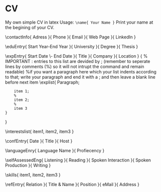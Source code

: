 # CV
My own simple CV in latex
Usage:
`\name{ Your Name }`
Print your name at the begining of your CV.

\contactInfo{ Adress }{ Phone }{ Email }{ Web Page }{ LinkedIn }

\eduEntry{ Start Year-End Year }{ University }{ Degree }{ Thesis }

\expEntry{ Start Date \\- End Date }{ Title }{ Company }{ Location }
{
	% IMPORTANT : entries to this list are devided by ;  (remember to seperate lines by comments (%) so it will not intrupt the command and remain readable)
	%if you want a paragraph here which your list indents according to that; write your paragraph and end it with a ; and then leave a blank line before next item
	\explist{ 
		Paragraph;
	
		item 1;
		%
		item 2;
		%
		item 3
	}
}

\interestslist{ item1, item2, item3 }

\confEntry{ Date }{ Title }{ Host }

\languageEnry{ Language Name }{ Profiecency }

\selfAssessedEng{ Listening }{ Reading }{ Spoken Interaction }{ Spoken Production }{ Writing }

\skills{ item1, item2, item3 }

\refEntry{ Relation }{ Title & Name }{ Position }{ eMail }{ Address }